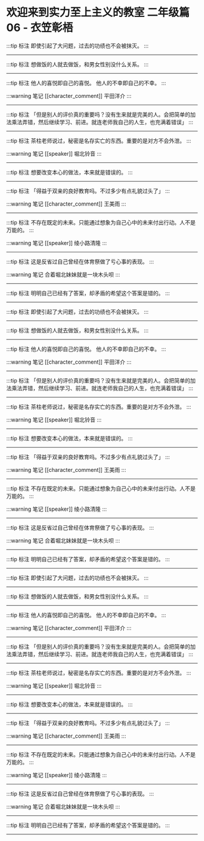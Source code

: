 # 欢迎来到实力至上主义的教室 二年级篇 06 - 衣笠彰梧

:::tip 标注
即使引起了大问题，过去的功绩也不会被抹灭。
:::

---

:::tip 标注
想做饭的人就去做饭，和男女性别没什么关系。
:::

---

:::tip 标注
他人的喜悦即自己的喜悦。
他人的不幸即自己的不幸。
:::

:::warning 笔记
[[character_comment]]  平田洋介
:::

---

:::tip 标注
「但是别人的评价真的重要吗？没有生来就是完美的人。会把简单的加法乘法弄错，然后继续学习、前进。就连老师我自己的人生，也充满着错误」
:::

---

:::tip 标注
茶柱老师说过，秘密是名存实亡的东西。重要的是对方不会外泄。
:::

:::warning 笔记
[[speaker]] 堀北铃音
:::

---

:::tip 标注
想要改变本心的做法，本来就是错误的。
:::

---

:::tip 标注
「得益于双亲的良好教育吗。不过多少有点礼貌过头了」
:::

:::warning 笔记
[[character_comment]] 王美雨
:::

---

:::tip 标注
不存在既定的未来。只能通过想象为自己心中的未来付出行动。人不是万能的。
:::

:::warning 笔记
[[speaker]] 绫小路清隆
:::

---

:::tip 标注
这是反省过自己曾经在体育祭做了亏心事的表现。
:::

:::warning 笔记
合着堀北妹妹就是一块木头呗
:::

---

:::tip 标注
明明自己已经有了答案，却矛盾的希望这个答案是错的。
:::

---

:::tip 标注
即使引起了大问题，过去的功绩也不会被抹灭。
:::

---

:::tip 标注
想做饭的人就去做饭，和男女性别没什么关系。
:::

---

:::tip 标注
他人的喜悦即自己的喜悦。
他人的不幸即自己的不幸。
:::

:::warning 笔记
[[character_comment]]  平田洋介
:::

---

:::tip 标注
「但是别人的评价真的重要吗？没有生来就是完美的人。会把简单的加法乘法弄错，然后继续学习、前进。就连老师我自己的人生，也充满着错误」
:::

---

:::tip 标注
茶柱老师说过，秘密是名存实亡的东西。重要的是对方不会外泄。
:::

:::warning 笔记
[[speaker]] 堀北铃音
:::

---

:::tip 标注
想要改变本心的做法，本来就是错误的。
:::

---

:::tip 标注
「得益于双亲的良好教育吗。不过多少有点礼貌过头了」
:::

:::warning 笔记
[[character_comment]] 王美雨
:::

---

:::tip 标注
不存在既定的未来。只能通过想象为自己心中的未来付出行动。人不是万能的。
:::

:::warning 笔记
[[speaker]] 绫小路清隆
:::

---

:::tip 标注
这是反省过自己曾经在体育祭做了亏心事的表现。
:::

:::warning 笔记
合着堀北妹妹就是一块木头呗
:::

---

:::tip 标注
明明自己已经有了答案，却矛盾的希望这个答案是错的。
:::

---

:::tip 标注
即使引起了大问题，过去的功绩也不会被抹灭。
:::

---

:::tip 标注
想做饭的人就去做饭，和男女性别没什么关系。
:::

---

:::tip 标注
他人的喜悦即自己的喜悦。
他人的不幸即自己的不幸。
:::

:::warning 笔记
[[character_comment]]  平田洋介
:::

---

:::tip 标注
「但是别人的评价真的重要吗？没有生来就是完美的人。会把简单的加法乘法弄错，然后继续学习、前进。就连老师我自己的人生，也充满着错误」
:::

---

:::tip 标注
茶柱老师说过，秘密是名存实亡的东西。重要的是对方不会外泄。
:::

:::warning 笔记
[[speaker]] 堀北铃音
:::

---

:::tip 标注
想要改变本心的做法，本来就是错误的。
:::

---

:::tip 标注
「得益于双亲的良好教育吗。不过多少有点礼貌过头了」
:::

:::warning 笔记
[[character_comment]] 王美雨
:::

---

:::tip 标注
不存在既定的未来。只能通过想象为自己心中的未来付出行动。人不是万能的。
:::

:::warning 笔记
[[speaker]] 绫小路清隆
:::

---

:::tip 标注
这是反省过自己曾经在体育祭做了亏心事的表现。
:::

:::warning 笔记
合着堀北妹妹就是一块木头呗
:::

---

:::tip 标注
明明自己已经有了答案，却矛盾的希望这个答案是错的。
:::

---

